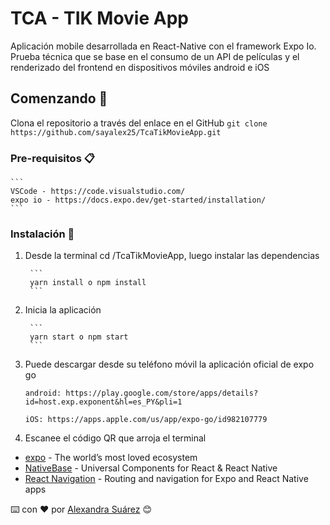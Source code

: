 # TCA - TIK Movie App

 Aplicación mobile desarrollada en React-Native con el framework Expo Io. Prueba técnica que se base en el consumo de un API de películas y el renderizado del frontend en dispositivos móviles android e iOS

## Comenzando 🚀

Clona el repositorio a través del enlace en el GitHub
        ```
        git clone https://github.com/sayalex25/TcaTikMovieApp.git
        ```


### Pre-requisitos 📋

    ```
    VSCode - https://code.visualstudio.com/
    expo io - https://docs.expo.dev/get-started/installation/
    ```


### Instalación 🔧

1. Desde la terminal cd /TcaTikMovieApp, luego instalar las dependencias
    
        ```
        yarn install o npm install
        ```

2. Inicia la aplicación

        ```
        yarn start o npm start
        ```

3. Puede descargar desde su teléfono móvil la aplicación oficial de expo go
    ```
    android: https://play.google.com/store/apps/details?id=host.exp.exponent&hl=es_PY&pli=1
    ```
    ```
    iOS: https://apps.apple.com/us/app/expo-go/id982107779
    ```

4. Escanee el código QR que arroja el terminal

* [expo](https://expo.dev/) - The world’s most loved ecosystem
* [NativeBase](https://nativebase.io/) - Universal Components for React & React Native
* [React Navigation](https://reactnavigation.org/) - Routing and navigation for Expo and React Native apps


⌨️ con ❤️ por [Alexandra Suárez](https://github.com/sayalex25) 😊